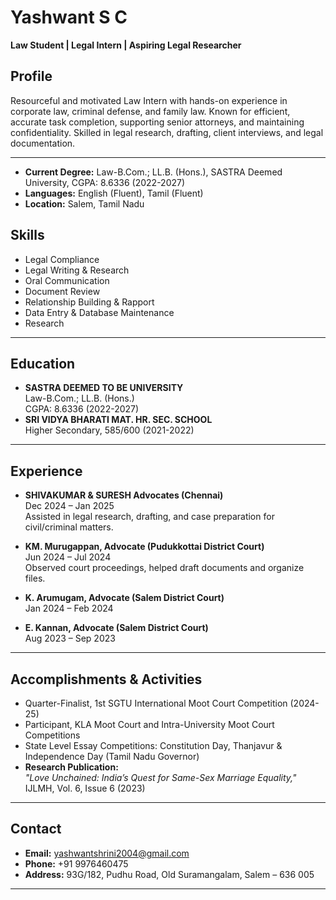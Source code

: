 # Yashwant S C

**Law Student | Legal Intern | Aspiring Legal Researcher**

## Profile
Resourceful and motivated Law Intern with hands-on experience in corporate law, criminal defense, and family law. Known for efficient, accurate task completion, supporting senior attorneys, and maintaining confidentiality. Skilled in legal research, drafting, client interviews, and legal documentation.

---

- **Current Degree:** Law-B.Com.; LL.B. (Hons.), SASTRA Deemed University, CGPA: 8.6336 (2022-2027)
- **Languages:** English (Fluent), Tamil (Fluent)
- **Location:** Salem, Tamil Nadu

## Skills
- Legal Compliance
- Legal Writing & Research
- Oral Communication
- Document Review
- Relationship Building & Rapport
- Data Entry & Database Maintenance
- Research

---

## Education
- **SASTRA DEEMED TO BE UNIVERSITY**  
  Law-B.Com.; LL.B. (Hons.)  
  CGPA: 8.6336 (2022-2027)
- **SRI VIDYA BHARATI MAT. HR. SEC. SCHOOL**  
  Higher Secondary, 585/600 (2021-2022)

---

## Experience
- **SHIVAKUMAR & SURESH Advocates (Chennai)**  
  Dec 2024 – Jan 2025  
  Assisted in legal research, drafting, and case preparation for civil/criminal matters.

- **KM. Murugappan, Advocate (Pudukkottai District Court)**  
  Jun 2024 – Jul 2024  
  Observed court proceedings, helped draft documents and organize files.

- **K. Arumugam, Advocate (Salem District Court)**  
  Jan 2024 – Feb 2024

- **E. Kannan, Advocate (Salem District Court)**  
  Aug 2023 – Sep 2023

---

## Accomplishments & Activities
- Quarter-Finalist, 1st SGTU International Moot Court Competition (2024-25)
- Participant, KLA Moot Court and Intra-University Moot Court Competitions
- State Level Essay Competitions: Constitution Day, Thanjavur & Independence Day (Tamil Nadu Governor)
- **Research Publication:**  
  _"Love Unchained: India’s Quest for Same-Sex Marriage Equality,"_ IJLMH, Vol. 6, Issue 6 (2023)

---

## Contact
- **Email:** yashwantshrini2004@gmail.com
- **Phone:** +91 9976460475
- **Address:** 93G/182, Pudhu Road, Old Suramangalam, Salem – 636 005

---

